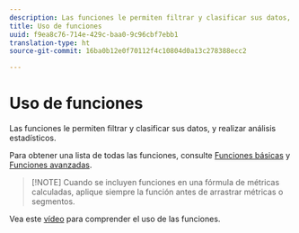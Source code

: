 ```yaml
---
description: Las funciones le permiten filtrar y clasificar sus datos, y realizar análisis estadísticos.
title: Uso de funciones
uuid: f9ea8c76-714e-429c-baa0-9c96cbf7ebb1
translation-type: ht
source-git-commit: 16ba0b12e0f70112f4c10804d0a13c278388ecc2

---
```



# Uso de funciones

Las funciones le permiten filtrar y clasificar sus datos, y realizar análisis estadísticos.

Para obtener una lista de todas las funciones, consulte  [Funciones básicas](/help/components/c-calcmetrics/cm-reference/cm-functions.md) y [Funciones avanzadas](/help/components/c-calcmetrics/cm-reference/cm-adv-functions.md).

> [!NOTE] Cuando se incluyen funciones en una fórmula de métricas calculadas, aplique siempre la función antes de arrastrar métricas o segmentos.

Vea este [vídeo](https://youtu.be/SSyWvomnewI) para comprender el uso de las funciones.
